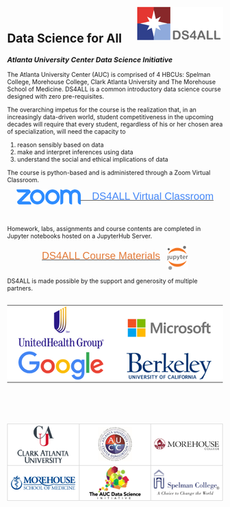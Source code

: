 <head>
  <link rel="shortcut icon" type="image/x-icon" href="images/favicon/favicon.ico">
</head>
<!-- ![DS4ALL Logo](/images/ds4all_logo_3100x1200.png) -->
<img src="images/ds4all_logo_3100x1200.png" width="200" align="right">
<br>


# Data Science for All
### *Atlanta University Center Data Science Initiative*

The Atlanta University Center (AUC) is comprised of 4 HBCUs: Spelman College, Morehouse College, Clark Atlanta University and The Morehouse School of Medicine.  DS4ALL is a common introductory data science course designed with zero pre-requisites.

The overarching impetus for the course is the realization that, in an increasingly data-driven world, student competitiveness in the upcoming decades will require that every student, regardless of his or her chosen area of specialization, will need the capacity to 

1. reason sensibly based on data
2. make and interpret inferences using data
3. understand the social and ethical implications of data

The course is python-based and is administered through a Zoom Virtual Classroom.

<div align="center" style="font-family:arial;">
    <a href="https://spelman.zoom.us/j/227593650"><font style="color:rgb(73, 138, 247);" size="5"><img src="images/ZoomLogo_220x50.png" width="150" align="center">&nbsp;&nbsp;&nbsp;&nbsp;DS4ALL Virtual Classroom</font></a>
</div>

<br><br>
Homework, labs, assignments and course contents are completed in Jupyter notebooks hosted on a JupyterHub Server.

<div align="center" style="font-family:arial;">
    <a href="https://ds4all.aucenter.edu/course_materials"><font style="color:rgb(227, 125, 61);" size="5">DS4ALL Course Materials</font></a>&nbsp;&nbsp;&nbsp;&nbsp;<img src="images/jupyter_logo_518x600.png" width="50" align="center">
</div>

<br>
DS4ALL is made possible by the support and generosity of multiple partners.
<br><br>

<div align="center">
<table style="border: 0px solid white;" align="center">
    <tr style="background:white;" align="center">
        <td style="width:250px;"><img src="images/UnitedHealthGroup_logo_800x400.png" width="200" align="center"></td>
        <td style="width:250px;"><img src="images/microsoft_logo_1700x400.png" width="200" align="center"></td>
    </tr>
    <tr style="background:white;" align="center">
        <td style="width:250px;"><img src="images/google_logo_1180x400.png" width="200" align="center"></td>
        <td style="width:250px;"><img src="images/berkeley_logo_1280x400.png" width="200" align="center"></td>
    </tr>
</table>
</div>


<br><br><br><br>


<table style="border: 0px solid white;" align="center">
    <tr style="background:white;" align="center">
        <td style="width:200px;border: 1px solid lightgrey;"><img src="images/clark_logo_530x400.png" width="120" align="center"></td>
        <td style="width:200px;border: 1px solid lightgrey;"><img src="images/aucc_logo_625x625.jpg" width="80" align="center"></td>
        <td style="width:200px;border: 1px solid lightgrey;"><img src="images/morehouse_logo_970x180.png" width="200" align="center"></td>
    </tr>
    <tr style="background:white;" align="center">
        <td style="width:200px;border: 1px solid lightgrey;"><img src="images/msm_logo_1374x300.png" width="150" align="center"></td>
        <td style="width:200px;border: 1px solid lightgrey;"><img src="images/aucc_dsi_logo_1280x817.png" width="120" align="center"></td>
        <td style="width:200px;border: 1px solid lightgrey;"><img src="images/spelman_logo_753x300.png" width="180" align="center"></td>
    </tr>
</table>
